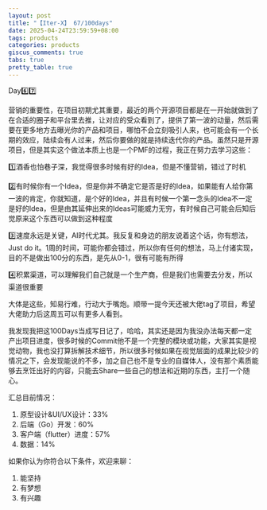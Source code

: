 ```yaml
---
layout: post
title: "【Iter-X】 67/100days"
date: 2025-04-24T23:59:59+08:00
tags: products
categories: products
giscus_comments: true
tabs: true
pretty_table: true
---
```


Day6️⃣7️⃣

营销的重要性，在项目初期尤其重要，最近的两个开源项目都是在一开始就做到了在合适的圈子和平台里去推，让对应的受众看到了，提供了第一波的动量，然后需要在更多地方去曝光你的产品和项目，哪怕不会立刻吸引人来，也可能会有一个长期的效应，陆续会有人过来，然后你要做的就是持续迭代你的产品。虽然只是开源项目，但是其实这个做法本质上也是一个PMF的过程，我正在努力去学习这些：

1️⃣酒香也怕巷子深，我觉得很多时候有好的Idea，但是不懂营销，错过了时机

2️⃣有时候你有一个Idea，但是你并不确定它是否是好的Idea，如果能有人给你第一波的肯定，你就知道，是个好的Idea，并且有时候一个第一念头的Idea不一定是好的Idea，但是由其延伸出来的Ideas可能威力无穷，有时候自己可能会后知后觉原来这个东西可以做到这种程度

3️⃣速度永远是关键，AI时代尤其。我反复和身边的朋友说着这个话，你有想法，Just do it。1周的时间，可能你都会错过，所以你有任何的想法，马上付诸实现，目的不是做出100分的东西，是先从0-1，很有可能有所得

4️⃣积累渠道，可以理解我们自己就是一个生产商，但是我们也需要去分发，所以渠道很重要

大体是这些，知易行难，行动大于嘴炮。顺带一提今天还被大佬tag了项目，希望大佬助力后这周五可以有更多人看到。

我发现我把这100Days当成写日记了，哈哈，其实还是因为我没办法每天都一定产出项目进度，很多时候的Commit他不是一个完整的模块或功能，大家其实是视觉动物，我也没打算拆解技术细节，所以很多时候如果在视觉层面的成果比较少的情况之下，会发现能说的不多，加之自己也不是专业的自媒体人，没有那个素质能够去烹饪出好的内容，只能去Share一些自己的想法和近期的东西，主打一个随心。

汇总目前情况：

1. 原型设计&UI/UX设计：33%
2. 后端（Go）开发：60%
3. 客户端（flutter）进度：57%
4. 数据：14%

如果你认为你符合以下条件，欢迎来聊：

1. 能坚持
2. 有梦想
3. 有兴趣
